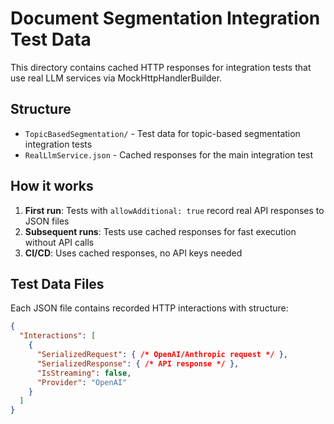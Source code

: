 # Document Segmentation Integration Test Data

This directory contains cached HTTP responses for integration tests that use real LLM services via MockHttpHandlerBuilder.

## Structure

- `TopicBasedSegmentation/` - Test data for topic-based segmentation integration tests
- `RealLlmService.json` - Cached responses for the main integration test

## How it works

1. **First run**: Tests with `allowAdditional: true` record real API responses to JSON files
2. **Subsequent runs**: Tests use cached responses for fast execution without API calls
3. **CI/CD**: Uses cached responses, no API keys needed

## Test Data Files

Each JSON file contains recorded HTTP interactions with structure:
```json
{
  "Interactions": [
    {
      "SerializedRequest": { /* OpenAI/Anthropic request */ },
      "SerializedResponse": { /* API response */ },
      "IsStreaming": false,
      "Provider": "OpenAI"
    }
  ]
}
```
